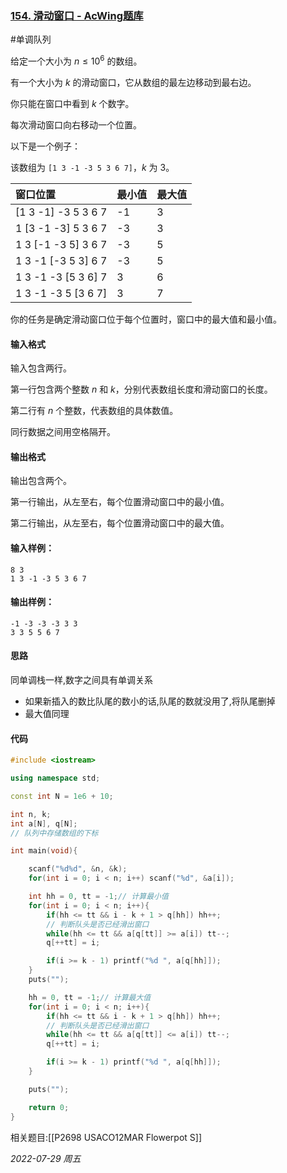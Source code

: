 ### [154. 滑动窗口 - AcWing题库](https://www.acwing.com/problem/content/156/)

#单调队列

给定一个大小为 $n≤10^6$ 的数组。

有一个大小为 $k$ 的滑动窗口，它从数组的最左边移动到最右边。

你只能在窗口中看到 $k$ 个数字。

每次滑动窗口向右移动一个位置。

以下是一个例子：

该数组为 `[1 3 -1 -3 5 3 6 7]`，$k$ 为 $3$。

| 窗口位置            | 最小值 | 最大值 |
| :------------------ | :----- | :----- |
| [1 3 -1] -3 5 3 6 7 | -1     | 3      |
| 1 [3 -1 -3] 5 3 6 7 | -3     | 3      |
| 1 3 [-1 -3 5] 3 6 7 | -3     | 5      |
| 1 3 -1 [-3 5 3] 6 7 | -3     | 5      |
| 1 3 -1 -3 [5 3 6] 7 | 3      | 6      |
| 1 3 -1 -3 5 [3 6 7] | 3      | 7      |

你的任务是确定滑动窗口位于每个位置时，窗口中的最大值和最小值。

#### 输入格式

输入包含两行。

第一行包含两个整数 $n$ 和 $k$，分别代表数组长度和滑动窗口的长度。

第二行有 $n$ 个整数，代表数组的具体数值。

同行数据之间用空格隔开。

#### 输出格式

输出包含两个。

第一行输出，从左至右，每个位置滑动窗口中的最小值。

第二行输出，从左至右，每个位置滑动窗口中的最大值。

#### 输入样例：

```
8 3
1 3 -1 -3 5 3 6 7
```

#### 输出样例：

```
-1 -3 -3 -3 3 3
3 3 5 5 6 7
```

#### 思路

同单调栈一样,数字之间具有单调关系

- 如果新插入的数比队尾的数小的话,队尾的数就没用了,将队尾删掉
- 最大值同理

#### 代码

```cpp
#include <iostream>

using namespace std;

const int N = 1e6 + 10;

int n, k;
int a[N], q[N];
// 队列中存储数组的下标

int main(void){

    scanf("%d%d", &n, &k);
    for(int i = 0; i < n; i++) scanf("%d", &a[i]);

    int hh = 0, tt = -1;// 计算最小值
    for(int i = 0; i < n; i++){
        if(hh <= tt && i - k + 1 > q[hh]) hh++;
        // 判断队头是否已经滑出窗口
        while(hh <= tt && a[q[tt]] >= a[i]) tt--;
        q[++tt] = i;

        if(i >= k - 1) printf("%d ", a[q[hh]]);
    }
    puts("");

    hh = 0, tt = -1;// 计算最大值
    for(int i = 0; i < n; i++){
        if(hh <= tt && i - k + 1 > q[hh]) hh++;
        // 判断队头是否已经滑出窗口
        while(hh <= tt && a[q[tt]] <= a[i]) tt--;
        q[++tt] = i;

        if(i >= k - 1) printf("%d ", a[q[hh]]);
    }

    puts("");

    return 0;
}
```

相关题目:[[P2698 USACO12MAR Flowerpot S]]


*2022-07-29 周五*